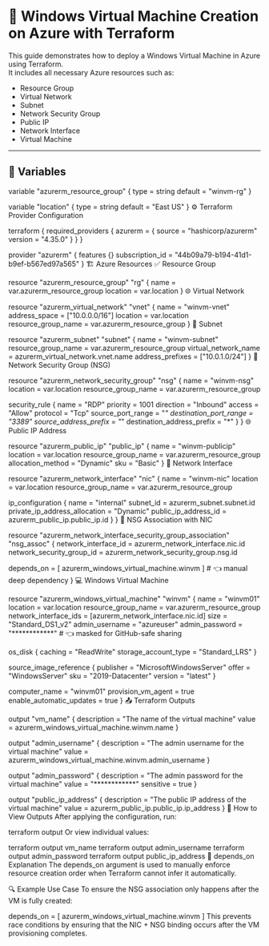 # 🚀 Windows Virtual Machine Creation on Azure with Terraform

This guide demonstrates how to deploy a Windows Virtual Machine in Azure using Terraform.  
It includes all necessary Azure resources such as:

- Resource Group  
- Virtual Network  
- Subnet  
- Network Security Group  
- Public IP  
- Network Interface  
- Virtual Machine  

---

## 📁 Variables


variable "azurerm_resource_group" {
  type    = string
  default = "winvm-rg"
}

variable "location" {
  type    = string
  default = "East US"
}
⚙️ Terraform Provider Configuration

terraform {
  required_providers {
    azurerm = {
      source  = "hashicorp/azurerm"
      version = "4.35.0"
    }
  }
}

provider "azurerm" {
  features {}
  subscription_id = "44b09a79-b194-41d1-b9ef-b567ed97a565"
}
🏗️ Azure Resources
✅ Resource Group

resource "azurerm_resource_group" "rg" {
  name     = var.azurerm_resource_group
  location = var.location
}
🌐 Virtual Network

resource "azurerm_virtual_network" "vnet" {
  name                = "winvm-vnet"
  address_space       = ["10.0.0.0/16"]
  location            = var.location
  resource_group_name = var.azurerm_resource_group
}
📶 Subnet

resource "azurerm_subnet" "subnet" {
  name                 = "winvm-subnet"
  resource_group_name  = var.azurerm_resource_group
  virtual_network_name = azurerm_virtual_network.vnet.name
  address_prefixes     = ["10.0.1.0/24"]
}
🔐 Network Security Group (NSG)

resource "azurerm_network_security_group" "nsg" {
  name                = "winvm-nsg"
  location            = var.location
  resource_group_name = var.azurerm_resource_group

  security_rule {
    name                       = "RDP"
    priority                   = 1001
    direction                  = "Inbound"
    access                     = "Allow"
    protocol                   = "Tcp"
    source_port_range          = "*"
    destination_port_range     = "3389"
    source_address_prefix      = "*"
    destination_address_prefix = "*"
  }
}
🌐 Public IP Address

resource "azurerm_public_ip" "public_ip" {
  name                = "winvm-publicip"
  location            = var.location
  resource_group_name = var.azurerm_resource_group
  allocation_method   = "Dynamic"
  sku                 = "Basic"
}
🧷 Network Interface

resource "azurerm_network_interface" "nic" {
  name                = "winvm-nic"
  location            = var.location
  resource_group_name = var.azurerm_resource_group

  ip_configuration {
    name                          = "internal"
    subnet_id                     = azurerm_subnet.subnet.id
    private_ip_address_allocation = "Dynamic"
    public_ip_address_id          = azurerm_public_ip.public_ip.id
  }
}
🔗 NSG Association with NIC

resource "azurerm_network_interface_security_group_association" "nsg_assoc" {
  network_interface_id      = azurerm_network_interface.nic.id
  network_security_group_id = azurerm_network_security_group.nsg.id

  depends_on = [ azurerm_windows_virtual_machine.winvm ] # 👈 manual deep dependency
}
💻 Windows Virtual Machine

resource "azurerm_windows_virtual_machine" "winvm" {
  name                  = "winvm01"
  location              = var.location
  resource_group_name   = var.azurerm_resource_group
  network_interface_ids = [azurerm_network_interface.nic.id]
  size                  = "Standard_DS1_v2"
  admin_username        = "azureuser"
  admin_password        = "************"  # 👈 masked for GitHub-safe sharing

  os_disk {
    caching              = "ReadWrite"
    storage_account_type = "Standard_LRS"
  }

  source_image_reference {
    publisher = "MicrosoftWindowsServer"
    offer     = "WindowsServer"
    sku       = "2019-Datacenter"
    version   = "latest"
  }

  computer_name            = "winvm01"
  provision_vm_agent       = true
  enable_automatic_updates = true
}
📤 Terraform Outputs

output "vm_name" {
  description = "The name of the virtual machine"
  value       = azurerm_windows_virtual_machine.winvm.name
}

output "admin_username" {
  description = "The admin username for the virtual machine"
  value       = azurerm_windows_virtual_machine.winvm.admin_username
}

output "admin_password" {
  description = "The admin password for the virtual machine"
  value       = "************"
  sensitive   = true
}

output "public_ip_address" {
  description = "The public IP address of the virtual machine"
  value       = azurerm_public_ip.public_ip.ip_address
}
📌 How to View Outputs
After applying the configuration, run:


terraform output
Or view individual values:


terraform output vm_name
terraform output admin_username
terraform output admin_password
terraform output public_ip_address
🔗 depends_on Explanation
The depends_on argument is used to manually enforce resource creation order when Terraform cannot infer it automatically.

🔍 Example Use Case
To ensure the NSG association only happens after the VM is fully created:


depends_on = [ azurerm_windows_virtual_machine.winvm ]
This prevents race conditions by ensuring that the NIC + NSG binding occurs after the VM provisioning completes.